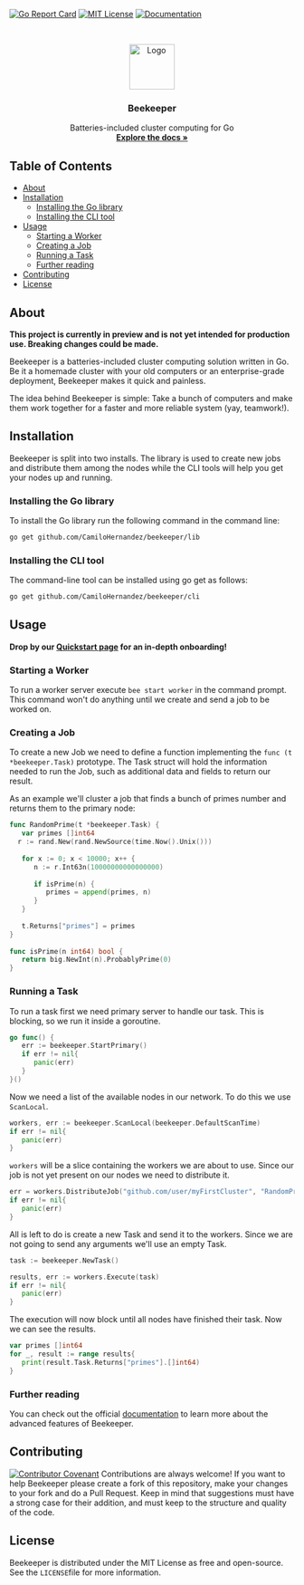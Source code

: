 
[![Go Report Card][go-report-shield]][go-report-url]
[![MIT License][license-shield]][license-url]
[![Documentation][docs-shield]][docs-url]

<!-- PROJECT LOGO -->
<br />
<p align="center">
  <a href="https://github.com/CamiloHernandez/beekeeper">
    <img src="https://beekeeper.dev/logo.svg" alt="Logo" width="80" height="80">
  </a>

  <h3 align="center">Beekeeper</h3>

  <p align="center">
    Batteries-included cluster computing for Go
    <br />
    <a href="https://beekeeper.dev/documentation"><strong>Explore the docs »</strong></a>
  </p>
</p>

<!-- TABLE OF CONTENTS -->
## Table of Contents
* [About](#about)
* [Installation](#installation)
	* [Installing the Go library](#installing-the-go-library)
	* [Installing the CLI tool](#installing-the-cli-tool)
* [Usage](#usage)
	* [Starting a Worker](#starting-a-worker)
	* [Creating a Job](#creating-a-job)
	* [Running a Task](#running-a-task)
	* [Further reading](#further-reading)
* [Contributing](#contributing)
* [License](#license)

<!-- ABOUT -->
## About
**This project is currently in preview and is not yet intended for production use. Breaking changes could be made.**

Beekeeper is a batteries-included cluster computing solution written in Go. Be it a homemade cluster with your old computers or an enterprise-grade deployment, Beekeeper makes it quick and painless.

The idea behind Beekeeper is simple: Take a bunch of computers and make them work together for a faster and more reliable system (yay, teamwork!).

<!-- GETTING STARTED -->
## Installation
Beekeeper is split into two installs. The library is used to create new jobs and distribute them among the nodes while the CLI tools will help you get your nodes up and running.

### Installing the Go library
To install the Go library run the following command in the command line:
```bash
go get github.com/CamiloHernandez/beekeeper/lib
```

### Installing the CLI tool
The command-line tool can be installed using go get as follows:
```bash
go get github.com/CamiloHernandez/beekeeper/cli
```

<!-- Usage -->
## Usage

**Drop by our [Quickstart page](https://beekeeper.dev/documentation/quickstart) for an in-depth onboarding!**

### Starting a Worker
To run a worker server execute `bee start worker` in the command prompt. This command won't do anything until we create and send a job to be worked on.

### Creating a Job
To create a new Job we need to define a function implementing the `func (t *beekeeper.Task)` prototype. The Task struct will hold the information needed to run the Job, such as additional data and fields to return our result.

As an example we'll cluster a job that finds a bunch of primes number and returns them to the primary node:
```go 
func RandomPrime(t *beekeeper.Task) {  
   var primes []int64  
  r := rand.New(rand.NewSource(time.Now().Unix()))  
  
   for x := 0; x < 10000; x++ {  
      n := r.Int63n(10000000000000000)  
  
      if isPrime(n) {  
         primes = append(primes, n)  
      }  
   }  
  
   t.Returns["primes"] = primes  
}  
  
func isPrime(n int64) bool {  
   return big.NewInt(n).ProbablyPrime(0)  
}
```

### Running a Task
To run a task first we need primary server to handle our task. This is blocking, so we run it inside a goroutine.
```go
go func() {  
   err := beekeeper.StartPrimary()  
   if err != nil{  
      panic(err)  
   }  
}()
```
Now we need a list of the available nodes in our network. To do this we use `ScanLocal`.
```go
workers, err := beekeeper.ScanLocal(beekeeper.DefaultScanTime)  
if err != nil{  
   panic(err)
}
```
`workers` will be a slice containing the workers we are about to use. Since our job is not yet present on our nodes we need to distribute it.
```go
err = workers.DistributeJob("github.com/user/myFirstCluster", "RandomPrime")  
if err != nil{  
   panic(err)
}
```
All is left to do is create a new Task and send it to the workers. Since we are not going to send any arguments we'll use an empty Task.
```go
task := beekeeper.NewTask()

results, err := workers.Execute(task)  
if err != nil{  
   panic(err) 
}
```
The execution will now block until all nodes have finished their task. Now we can see the results.
```go
var primes []int64  
for _, result := range results{  
   print(result.Task.Returns["primes"].[]int64)
}
```

### Further reading
You can check out the official [documentation](https://beekeeper.dev/documentation) to learn more about the advanced features of Beekeeper.

<!-- CONTRIBUTING -->
## Contributing
[![Contributor Covenant][covenant-shield]][covenant-url]
Contributions are always welcome! If you want to help Beekeeper please create a fork of this repository, make your changes to your fork and do a Pull Request. Keep in mind that suggestions must have a strong case for their addition, and must keep to the structure and quality of the code.

<!-- LICENSE -->
## License
Beekeeper is distributed under the MIT License as free and open-source. See the `LICENSE`file for more information.

<!-- MARKDOWN LINKS -->
[go-report-shield]: https://goreportcard.com/badge/github.com/CamiloHernandez/beekeeper
[go-report-url]: https://goreportcard.com/report/github.com/CamiloHernandez/beekeeper
[license-shield]: https://img.shields.io/github/license/CamiloHernandez/beekeeper
[license-url]: https://github.com/CamiloHernandez/beekeeper/blob/master/LICENSE
[docs-shield]: https://godoc.org/github.com/CamiloHernandez/beekeeper?status.svg
[docs-url]: https://godoc.org/github.com/CamiloHernandez/beekeeper

[covenant-shield]: https://img.shields.io/badge/Contributor%20Covenant-v2.0-green
[covenant-url]: https://github.com/CamiloHernandez/beekeeper/blob/master/CODE_OF_CONDUCT.md
